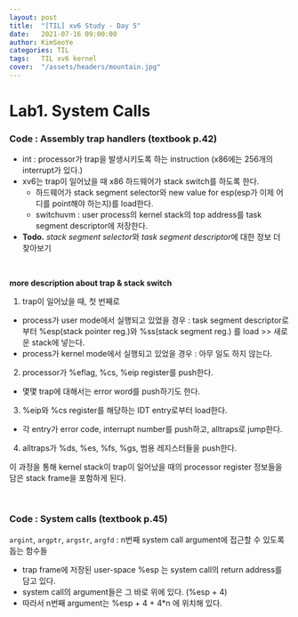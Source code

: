 ```yaml
---
layout: post
title:  "[TIL] xv6 Study - Day 5"
date:   2021-07-16 09:00:00
author: KimSeoYe
categories: TIL
tags:   TIL xv6 kernel
cover:  "/assets/headers/mountain.jpg"
---
```

# Lab1. System Calls

### Code : Assembly trap handlers (textbook p.42)

- int : processor가 trap을 발생시키도록 하는 instruction (x86에는 256개의 interrupt가 있다.)
- xv6는 trap이 일어났을 때 x86 하드웨어가 stack switch를 하도록 한다.
  - 하드웨어가 stack segment selector와 new value for esp(esp가 이제 어디를 point해야 하는지)를 load한다.
  - switchuvm : user process의 kernel stack의 top address를 task segment descriptor에 저장한다.
- **Todo.** *stack segment selector*와 *task segment descriptor*에 대한 정보 더 찾아보기
  
<br>

**more description about trap & stack switch**
1. trap이 일어났을 때, 첫 번째로
  - process가 user mode에서 실행되고 있었을 경우 : task segment descriptor로부터 %esp(stack pointer reg.)와 %ss(stack segment reg.) 를 load >> 새로운 stack에 넣는다.
  - process가 kernel mode에서 실행되고 있었을 경우 : 아무 일도 하지 않는다.
2. processor가 %eflag, %cs, %eip register를 push한다.
  - 몇몇 trap에 대해서는 error word를 push하기도 한다.
3. %eip와 %cs register를 해당하는 IDT entry로부터 load한다.
  - 각 entry가 error code, interrupt number를 push하고, alltraps로 jump한다.
4. alltraps가 %ds, %es, %fs, %gs, 범용 레지스터들을 push한다.

이 과정을 통해 kernel stack이 trap이 일어났을 때의 processor register 정보들을 담은 stack frame을 포함하게 된다.

<br>

### Code : System calls (textbook p.45)

`argint`, `argptr`, `argstr`, `argfd` : n번째 system call argument에 접근할 수 있도록 돕는 함수들
- trap frame에 저장된 user-space %esp 는 system call의 return address를 담고 있다.
- system call의 argument들은 그 바로 위에 있다. (%esp + 4)
- 따라서 n번째 argument는 %esp + 4 + 4*n 에 위치해 있다.

